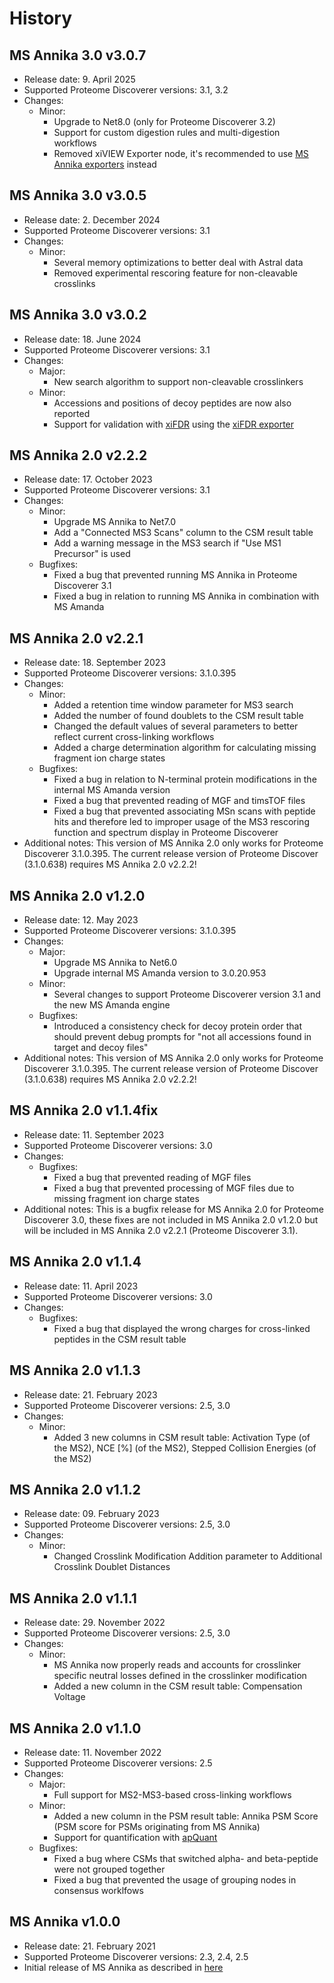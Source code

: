 # History

## MS Annika 3.0 v3.0.7

- Release date: 9. April 2025
- Supported Proteome Discoverer versions: 3.1, 3.2
- Changes:
  - Minor:
    - Upgrade to Net8.0 (only for Proteome Discoverer 3.2)
    - Support for custom digestion rules and multi-digestion workflows
    - Removed xiVIEW Exporter node, it's recommended to use [MS Annika exporters](https://github.com/hgb-bin-proteomics/MSAnnika_exporters) instead

## MS Annika 3.0 v3.0.5

- Release date: 2. December 2024
- Supported Proteome Discoverer versions: 3.1
- Changes:
  - Minor:
    - Several memory optimizations to better deal with Astral data
    - Removed experimental rescoring feature for non-cleavable crosslinks

## MS Annika 3.0 v3.0.2

- Release date: 18. June 2024
- Supported Proteome Discoverer versions: 3.1
- Changes:
  - Major:
    - New search algorithm to support non-cleavable crosslinkers
  - Minor:
    - Accessions and positions of decoy peptides are now also reported
    - Support for validation with [xiFDR](https://www.rappsilberlab.org/software/xifdr/) using the [xiFDR exporter](https://github.com/hgb-bin-proteomics/MSAnnika_exporters)

## MS Annika 2.0 v2.2.2

- Release date: 17. October 2023
- Supported Proteome Discoverer versions: 3.1
- Changes:
  - Minor:
    - Upgrade MS Annika to Net7.0
    - Add a "Connected MS3 Scans" column to the CSM result table
    - Add a warning message in the MS3 search if "Use MS1 Precursor" is used
  - Bugfixes:
    - Fixed a bug that prevented running MS Annika in Proteome Discoverer 3.1
    - Fixed a bug in relation to running MS Annika in combination with MS Amanda

## MS Annika 2.0 v2.2.1

- Release date: 18. September 2023
- Supported Proteome Discoverer versions: 3.1.0.395
- Changes:
  - Minor:
    - Added a retention time window parameter for MS3 search
    - Added the number of found doublets to the CSM result table
    - Changed the default values of several parameters to better reflect current cross-linking workflows
    - Added a charge determination algorithm for calculating missing fragment ion charge states
  - Bugfixes:
    - Fixed a bug in relation to N-terminal protein modifications in the internal MS Amanda version
    - Fixed a bug that prevented reading of MGF and timsTOF files
    - Fixed a bug that prevented associating MSn scans with peptide hits and therefore led to improper usage of the MS3 rescoring function and spectrum display in Proteome Discoverer
- Additional notes: This version of MS Annika 2.0 only works for Proteome Discoverer 3.1.0.395. The current release version of Proteome Discover (3.1.0.638) requires MS Annika 2.0 v2.2.2!

## MS Annika 2.0 v1.2.0

- Release date: 12. May 2023
- Supported Proteome Discoverer versions: 3.1.0.395
- Changes:
  - Major:
    - Upgrade MS Annika to Net6.0
    - Upgrade internal MS Amanda version to 3.0.20.953
  - Minor:
    - Several changes to support Proteome Discoverer version 3.1 and the new MS Amanda engine
  - Bugfixes:
    - Introduced a consistency check for decoy protein order that should prevent debug prompts for "not all accessions found in target and decoy files"
- Additional notes: This version of MS Annika 2.0 only works for Proteome Discoverer 3.1.0.395. The current release version of Proteome Discover (3.1.0.638) requires MS Annika 2.0 v2.2.2!

## MS Annika 2.0 v1.1.4fix

- Release date: 11. September 2023
- Supported Proteome Discoverer versions: 3.0
- Changes:
  - Bugfixes:
    - Fixed a bug that prevented reading of MGF files
    - Fixed a bug that prevented processing of MGF files due to missing fragment ion charge states
- Additional notes: This is a bugfix release for MS Annika 2.0 for Proteome Discoverer 3.0, these fixes are not included in MS Annika 2.0 v1.2.0 but will be included in MS Annika 2.0 v2.2.1 (Proteome Discoverer 3.1).

## MS Annika 2.0 v1.1.4

- Release date: 11. April 2023
- Supported Proteome Discoverer versions: 3.0
- Changes:
  - Bugfixes:
    - Fixed a bug that displayed the wrong charges for cross-linked peptides in the CSM result table

## MS Annika 2.0 v1.1.3

- Release date: 21. February 2023
- Supported Proteome Discoverer versions: 2.5, 3.0
- Changes:
  - Minor:
    - Added 3 new columns in CSM result table: Activation Type (of the MS2), NCE [%] (of the MS2), Stepped Collision Energies (of the MS2)

## MS Annika 2.0 v1.1.2

- Release date: 09. February 2023
- Supported Proteome Discoverer versions: 2.5, 3.0
- Changes:
  - Minor:
    - Changed Crosslink Modification Addition parameter to Additional Crosslink Doublet Distances

## MS Annika 2.0 v1.1.1

- Release date: 29. November 2022
- Supported Proteome Discoverer versions: 2.5, 3.0
- Changes:
  - Minor:
    - MS Annika now properly reads and accounts for crosslinker specific neutral losses defined in the crosslinker modification
    - Added a new column in the CSM result table: Compensation Voltage

## MS Annika 2.0 v1.1.0

- Release date: 11. November 2022
- Supported Proteome Discoverer versions: 2.5
- Changes:
  - Major:
    - Full support for MS2-MS3-based cross-linking workflows
  - Minor:
    - Added a new column in the PSM result table: Annika PSM Score (PSM score for PSMs originating from MS Annika)
    - Support for quantification with [apQuant](https://ms.imp.ac.at/index.php?action=apQuant)
  - Bugfixes:
    - Fixed a bug where CSMs that switched alpha- and beta-peptide were not grouped together
    - Fixed a bug that prevented the usage of grouping nodes in consensus worklfows

## MS Annika v1.0.0

- Release date: 21. February 2021
- Supported Proteome Discoverer versions: 2.3, 2.4, 2.5
- Initial release of MS Annika as described in [here](https://doi.org/10.1021/acs.jproteome.0c01000)
